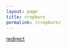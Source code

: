```yaml
---
layout: page
title: cropburn
permalink: /cropburn/
---
```


[redirect](https://github.com/klwalker-sb/cropburn)